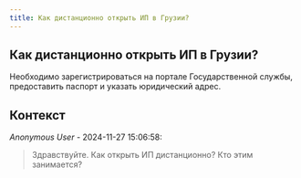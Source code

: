 ```yaml
---
title: Как дистанционно открыть ИП в Грузии?
---
```


## Как дистанционно открыть ИП в Грузии?

Необходимо зарегистрироваться на портале Государственной службы, предоставить паспорт и указать юридический адрес.

## Контекст

_Anonymous User_ - 2024-11-27 15:06:58:

> Здравствуйте. Как открыть ИП дистанционно? Кто этим занимается?
